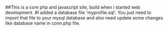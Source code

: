 ##This is a core php and javascript site, build when i started web development.
#I added a database file 'myprofile.sql'.
You just need to import that file to your mysql database and also need update some changes like database name in conn.php file.
